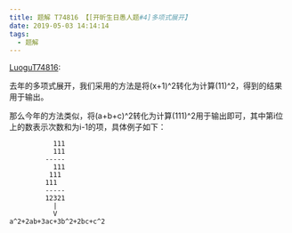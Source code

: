 ```yaml
---
title: 题解 T74816 【[开昕生日愚人题#4]多项式展开】
date: 2019-05-03 14:14:14 
tags: 
  - 题解
---
```

[LuoguT74816](https://www.luogu.org/problemnew/show/T74816):

去年的多项式展开，我们采用的方法是将(x+1)^2转化为计算(11)^2，得到的结果用于输出。

那么今年的方法类似，将(a+b+c)^2转化为计算(111)^2用于输出即可，其中第i位上的数表示次数和为i-1的项，具体例子如下：  
```plain
           111
           111
         -----
           111
          111
         111
         -----
         12321
           |
           V
a^2+2ab+3ac+3b^2+2bc+c^2
```